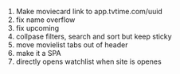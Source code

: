 1. Make moviecard link to app.tvtime.com/uuid
2. fix name overflow
3. fix upcoming
4. collpase filters, search and sort but keep sticky
5. move movielist tabs out of header
6. make it a SPA
7. directly opens watchlist when site is openes